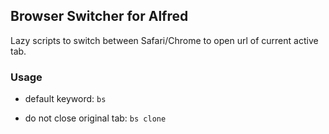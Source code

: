 ## Browser Switcher for Alfred

Lazy scripts to switch between Safari/Chrome to open url of current active tab.



### Usage

- default keyword: `bs`


- do not close original tab: `bs clone`